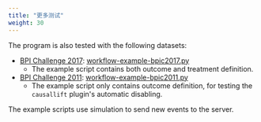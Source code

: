 ```yaml
---
title: "更多测试"
weight: 30
---
```


The program is also tested with the following datasets:

- [BPI Challenge 2017](/download/bpic2017-XES.zip): [workflow-example-bpic2017.py](/download/workflow-example-bpic2017.py)
  - The example script contains both outcome and treatment definition.
- [BPI Challenge 2011](/download/bpic2011-XES.zip): [workflow-example-bpic2011.py](/download/workflow-example-bpic2011.py)
  - The example script only contains outcome definition, for testing the `causallift` plugin's automatic disabling. 

The example scripts use simulation to send new events to the server.
